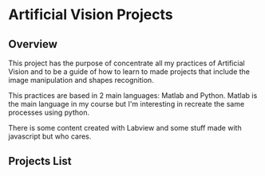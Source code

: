 # Artificial Vision Projects

## Overview
This project has the purpose of concentrate all my practices of Artificial Vision and to be a guide of how to learn to made projects that include the image manipulation and shapes recognition.

This practices are based in 2 main languages: Matlab and Python. Matlab is the main language in my course but I'm interesting in recreate the same processes using python.

There is some content created with Labview and some stuff made with javascript but who cares.


## Projects List
